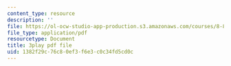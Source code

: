 ```yaml
---
content_type: resource
description: ''
file: https://ol-ocw-studio-app-production.s3.amazonaws.com/courses/8-851-effective-field-theory-spring-2013/1382f29c76c80ef3f6e3c0c34fd5cd0c_HKkSPqCOmD0.pdf
file_type: application/pdf
resourcetype: Document
title: 3play pdf file
uid: 1382f29c-76c8-0ef3-f6e3-c0c34fd5cd0c
---
```

